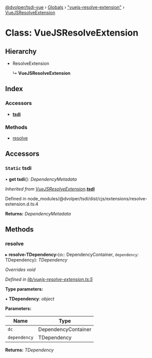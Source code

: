 [@dvolper/tsdi-vue](../README.md) › [Globals](../globals.md) › ["vuejs-resolve-extension"](../modules/_vuejs_resolve_extension_.md) › [VueJSResolveExtension](_vuejs_resolve_extension_.vuejsresolveextension.md)

# Class: VueJSResolveExtension

## Hierarchy

* ResolveExtension

  ↳ **VueJSResolveExtension**

## Index

### Accessors

* [__tsdi__](_vuejs_resolve_extension_.vuejsresolveextension.md#static-__tsdi__)

### Methods

* [resolve](_vuejs_resolve_extension_.vuejsresolveextension.md#resolve)

## Accessors

### `Static` __tsdi__

• **get __tsdi__**(): *DependencyMetadata*

*Inherited from [VueJSResolveExtension](_vuejs_resolve_extension_.vuejsresolveextension.md).[__tsdi__](_vuejs_resolve_extension_.vuejsresolveextension.md#static-__tsdi__)*

Defined in node_modules/@dvolper/tsdi/dist/cjs/extensions/resolve-extension.d.ts:4

**Returns:** *DependencyMetadata*

## Methods

###  resolve

▸ **resolve**‹**TDependency**›(`dc`: DependencyContainer, `dependency`: TDependency): *TDependency*

*Overrides void*

*Defined in [lib/vuejs-resolve-extension.ts:5](https://github.com/DavidVollmers/typescript-dependency-injection/blob/4059c40/packages/tsdi-vue/lib/vuejs-resolve-extension.ts#L5)*

**Type parameters:**

▪ **TDependency**: *object*

**Parameters:**

Name | Type |
------ | ------ |
`dc` | DependencyContainer |
`dependency` | TDependency |

**Returns:** *TDependency*
